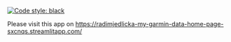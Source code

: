 [![Code style: black](https://img.shields.io/badge/code%20style-black-000000.svg)](https://github.com/psf/black)

Please visit this app on https://radimjedlicka-my-garmin-data-home-page-sxcnqs.streamlitapp.com/
